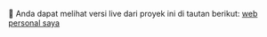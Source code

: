 🔗 Anda dapat melihat versi live dari proyek ini di tautan berikut: 
[web personal saya](https://sakinahrahmahwati.github.io/web_personal/)